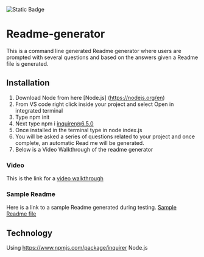 ![Static Badge](https://img.shields.io/badge/NPM-6.5.0-blue)

# Readme-generator
This is a command line generated Readme generator where users are prompted with several questions and based on the answers given a Readme file is generated.

## Installation
 1. Download Node from here [Node.js] (https://nodejs.org/en)
 2. From VS code right click inside your project and select Open in integrated terminal
 3. Type npm init
 4. Next type npm i inquirer@6.5.0
 5. Once installed in the terminal type in node index.js
 6. You will be asked a series of questions related to your project and once complete, an automatic Read me will be generated.
 7. Below is a  Video Walkthrough of the readme generator

### Video
This is the link for a [video walkthrough](https://www.youtube.com/watch?v=iH-1SwjbSzk)

### Sample Readme
Here is a link to a sample Readme generated during testing. [Sample Readme file](https://github.com/sumzulfikar/Readme-generator/blob/main/utils/Sample_Read_Me.md)

## Technology
Using https://www.npmjs.com/package/inquirer
Node.js





